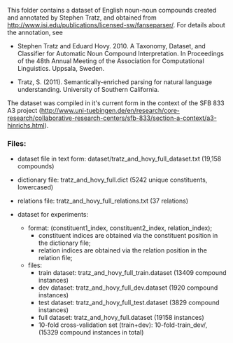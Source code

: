 This folder contains a dataset of English noun-noun compounds created and annotated by Stephen Tratz, 
and obtained from http://www.isi.edu/publications/licensed-sw/fanseparser/. For details about the annotation, see

* 	Stephen Tratz and Eduard Hovy. 2010. A Taxonomy, Dataset, and Classifier for Automatic Noun Compound Interpretation. In Proceedings of the 48th Annual Meeting of the Association 		for Computational Linguistics. Uppsala, Sweden. 

*	Tratz, S. (2011). Semantically-enriched parsing for natural language understanding. University of Southern California.

The dataset was compiled in it's current form in the context of the SFB 833 A3 project (http://www.uni-tuebingen.de/en/research/core-research/collaborative-research-centers/sfb-833/section-a-context/a3-hinrichs.html).

### Files:
*	dataset file in text form: dataset/tratz_and_hovy_full_dataset.txt (19,158 compounds)

*	dictionary file: tratz_and_hovy_full.dict (5242 unique constituents, lowercased)

*	relations file: tratz_and_hovy_full_relations.txt (37 relations)

*	dataset for experiments:
	 - format: (constituent1_index, constituent2_index, relation_index);
		- constituent indices are obtained via the constituent position in the dictionary file;
		- relation indices are obtained via the relation position in the relation file;
	 - files:
	 	- train dataset: tratz_and_hovy_full_train.dataset (13409 compound instances)
	 	- dev dataset: tratz_and_hovy_full_dev.dataset (1920 compound instances)
	 	- test dataset: tratz_and_hovy_full_test.dataset (3829 compound instances)
	 	- full dataset: tratz_and_hovy_full.dataset (19158 instances)
	 	- 10-fold cross-validation set (train+dev): 10-fold-train_dev/, (15329 compound instances in total)

